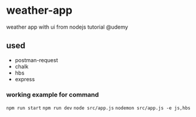 # weather-app
weather app with ui from nodejs tutorial @udemy

## used
* postman-request
* chalk
* hbs
* express

### working example for command
```npm run start```
```npm run dev```
```node src/app.js```
```nodemon src/app.js -e js,hbs```
